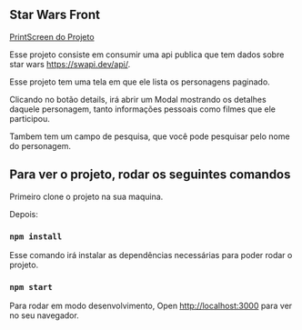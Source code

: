 ## Star Wars Front

[PrintScreen do Projeto](https://prnt.sc/YxmBeKopx4yj)

Esse projeto consiste em consumir uma api publica que tem dados sobre star wars https://swapi.dev/api/.

Esse projeto tem uma tela em que ele lista os personagens paginado.

Clicando no botão details, irá abrir um Modal mostrando os detalhes daquele personagem, tanto informações pessoais como filmes que ele participou.

Tambem tem um campo de pesquisa, que você pode pesquisar pelo nome do personagem.

## Para ver o projeto, rodar os seguintes comandos

Primeiro clone o projeto na sua maquina.

Depois:

### `npm install`

Esse comando irá instalar as dependências necessárias para poder rodar o projeto.

### `npm start`

Para rodar em modo desenvolvimento,
Open [http://localhost:3000](http://localhost:3000) para ver no seu navegador.
